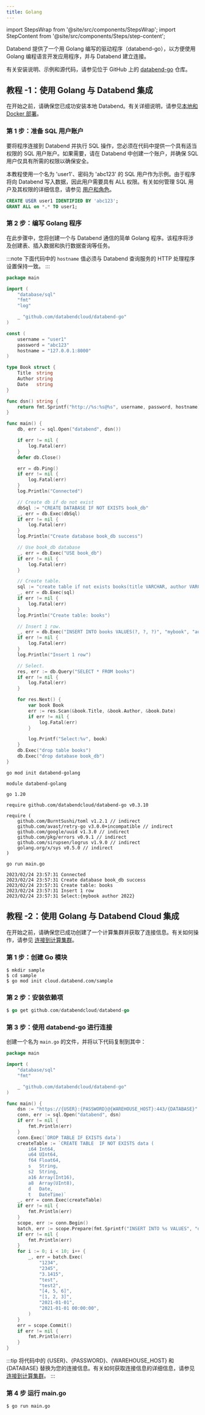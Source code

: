 ```yaml
---
title: Golang
---
```


import StepsWrap from '@site/src/components/StepsWrap';
import StepContent from '@site/src/components/Steps/step-content';

Databend 提供了一个用 Golang 编写的驱动程序（databend-go），以方便使用 Golang 编程语言开发应用程序，并与 Databend 建立连接。

有关安装说明、示例和源代码，请参见位于 GitHub 上的 [databend-go](https://github.com/databendcloud/databend-go) 仓库。

## 教程 -1：使用 Golang 与 Databend 集成

在开始之前，请确保您已成功安装本地 Databend。有关详细说明，请参见[本地和 Docker 部署](/doc/deploy/deploying-local)。

### 第 1 步：准备 SQL 用户账户

要将程序连接到 Databend 并执行 SQL 操作，您必须在代码中提供一个具有适当权限的 SQL 用户账户。如果需要，请在 Databend 中创建一个账户，并确保 SQL 用户仅具有所需的权限以确保安全。

本教程使用一个名为 'user1'、密码为 'abc123' 的 SQL 用户作为示例。由于程序将向 Databend 写入数据，因此用户需要具有 ALL 权限。有关如何管理 SQL 用户及其权限的详细信息，请参见 [用户和角色](/sql/sql-commands/ddl/user/)。

```sql
CREATE USER user1 IDENTIFIED BY 'abc123';
GRANT ALL on *.* TO user1;
```

### 第 2 步：编写 Golang 程序

在此步骤中，您将创建一个与 Databend 通信的简单 Golang 程序。该程序将涉及创建表、插入数据和执行数据查询等任务。

<StepsWrap>

<StepContent number="1" title="将以下代码复制并粘贴到 main.go 文件中">

:::note
下面代码中的 `hostname` 值必须与 Databend 查询服务的 HTTP 处理程序设置保持一致。
:::

```go title='main.go'
package main

import (
    "database/sql"
    "fmt"
    "log"

    _ "github.com/databendcloud/databend-go"
)

const (
    username = "user1"
    password = "abc123"
    hostname = "127.0.0.1:8000"
)

type Book struct {
    Title  string
    Author string
    Date   string
}

func dsn() string {
    return fmt.Sprintf("http://%s:%s@%s", username, password, hostname)
}

func main() {
    db, err := sql.Open("databend", dsn())

    if err != nil {
        log.Fatal(err)
    }
    defer db.Close()

    err = db.Ping()
    if err != nil {
        log.Fatal(err)
    }
    log.Println("Connected")

    // Create db if do not exist
    dbSql := "CREATE DATABASE IF NOT EXISTS book_db"
    _, err = db.Exec(dbSql)
    if err != nil {
        log.Fatal(err)
    }
    log.Println("Create database book_db success")

    // Use book_db database
    _, err = db.Exec("USE book_db")
    if err != nil {
        log.Fatal(err)
    }

    // Create table.
    sql := "create table if not exists books(title VARCHAR, author VARCHAR, date VARCHAR)"
    _, err = db.Exec(sql)
    if err != nil {
        log.Fatal(err)
    }
    log.Println("Create table: books")

    // Insert 1 row.
    _, err = db.Exec("INSERT INTO books VALUES(?, ?, ?)", "mybook", "author", "2022")
    if err != nil {
        log.Fatal(err)
    }
    log.Println("Insert 1 row")

    // Select.
    res, err := db.Query("SELECT * FROM books")
    if err != nil {
        log.Fatal(err)
    }

    for res.Next() {
        var book Book
        err := res.Scan(&book.Title, &book.Author, &book.Date)
        if err != nil {
            log.Fatal(err)
        }

        log.Printf("Select:%v", book)
    }
    db.Exec("drop table books")
    db.Exec("drop database book_db")
}
```

</StepContent>

<StepContent number="2" title="安装依赖项">

```shell
go mod init databend-golang
```

```text title='go.mod'
module databend-golang

go 1.20

require github.com/databendcloud/databend-go v0.3.10

require (
    github.com/BurntSushi/toml v1.2.1 // indirect
    github.com/avast/retry-go v3.0.0+incompatible // indirect
    github.com/google/uuid v1.3.0 // indirect
    github.com/pkg/errors v0.9.1 // indirect
    github.com/sirupsen/logrus v1.9.0 // indirect
    golang.org/x/sys v0.5.0 // indirect
)
```

</StepContent>

<StepContent number="3" title="运行程序">

```shell
go run main.go
```

```text title='输出'
2023/02/24 23:57:31 Connected
2023/02/24 23:57:31 Create database book_db success
2023/02/24 23:57:31 Create table: books
2023/02/24 23:57:31 Insert 1 row
2023/02/24 23:57:31 Select:{mybook author 2022}
```

</StepContent>

</StepsWrap>

## 教程 -2：使用 Golang 与 Databend Cloud 集成

在开始之前，请确保您已成功创建了一个计算集群并获取了连接信息。有关如何操作，请参见 [连接到计算集群](/doc/cloud/using-databend-cloud/warehouses#connecting)。

### 第 1 步：创建 Go 模块

```shell
$ mkdir sample
$ cd sample
$ go mod init cloud.databend.com/sample
```

### 第 2 步：安装依赖项

```go
$ go get github.com/databendcloud/databend-go
```

### 第 3 步：使用 databend-go 进行连接

创建一个名为 `main.go` 的文件，并将以下代码复制到其中：

```go
package main

import (
    "database/sql"
    "fmt"

    _ "github.com/databendcloud/databend-go"
)

func main() {
    dsn := "https://{USER}:{PASSWORD}@{WAREHOUSE_HOST}:443/{DATABASE}"
    conn, err := sql.Open("databend", dsn)
    if err != nil {
        fmt.Println(err)
    }
    conn.Exec(`DROP TABLE IF EXISTS data`)
    createTable := `CREATE TABLE  IF NOT EXISTS data (
        i64 Int64,
        u64 UInt64,
        f64 Float64,
        s   String,
        s2  String,
        a16 Array(Int16),
        a8  Array(UInt8),
        d   Date,
        t   DateTime)`
    _, err = conn.Exec(createTable)
    if err != nil {
        fmt.Println(err)
    }
    scope, err := conn.Begin()
    batch, err := scope.Prepare(fmt.Sprintf("INSERT INTO %s VALUES", "data"))
    if err != nil {
        fmt.Println(err)
    }
    for i := 0; i < 10; i++ {
        _, err = batch.Exec(
            "1234",
            "2345",
            "3.1415",
            "test",
            "test2",
            "[4, 5, 6]",
            "[1, 2, 3]",
            "2021-01-01",
            "2021-01-01 00:00:00",
        )
    }
    err = scope.Commit()
    if err != nil {
        fmt.Println(err)
    }
}
```

:::tip
将代码中的 {USER}、{PASSWORD}、{WAREHOUSE_HOST} 和 {DATABASE} 替换为您的连接信息。有关如何获取连接信息的详细信息，请参见 [连接到计算集群](/doc/cloud/using-databend-cloud/warehouses#connecting)。
:::

### 第 4 步 运行 main.go

```shell
$ go run main.go
```
